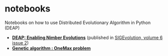 notebooks
=========

Notebooks on how to use Distributed Evolutionary Algorithm in Python (DEAP)

* [**DEAP: Enabling Nimber Evolutions**](http://nbviewer.ipython.org/urls/raw.github.com/DEAP/notebooks/master/SIGEvolution.ipynb) (published in [SIGEvolution, volume 6 issue 2](http://sigevolution.org))
* [**Genetic algorithm : OneMax problem**](http://nbviewer.ipython.org/urls/raw.github.com/DEAP/notebooks/master/OneMax.ipynb)
